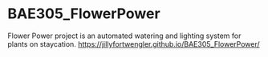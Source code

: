 # BAE305_FlowerPower
Flower Power project is an automated watering and lighting system for plants on staycation. 
https://jillyfortwengler.github.io/BAE305_FlowerPower/
